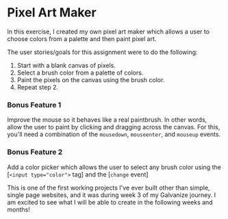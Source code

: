 # Pixel Art Maker

In this exercise, I created my own pixel art maker which allows a user to choose colors from a palette and then paint pixel art. 

The user stories/goals for this assignment were to do the following:

1. Start with a blank canvas of pixels.
1. Select a brush color from a palette of colors.
1. Paint the pixels on the canvas using the brush color.
1. Repeat step 2.

### Bonus Feature 1

Improve the mouse so it behaves like a real paintbrush. In other words, allow the user to paint by clicking and dragging across the canvas. For this, you'll need a combination of the `mousedown`, `mouseenter`, and `mouseup` events.

### Bonus Feature 2

Add a color picker which allows the user to select any brush color using the [`<input type="color">` tag] and the [`change` event]


This is one of the first working projects I've ever built other than simple, single page websites, and it was during week 3 of my Galvanize journey.  I am excited to see what I will be able to create in the following weeks and months!

